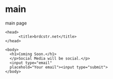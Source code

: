 main
====

main page

<!DOCTYPE html>
<html>

    <head>
          <title>brdcstr.net</title>
    </head>
    
    <body>
      <h1>Coming Soon.</h1> 
      </p>Social Media will be social.</p>
      <input type="email"
      placehold="Your email"><input type="submit">
    </body>
    
</html>
